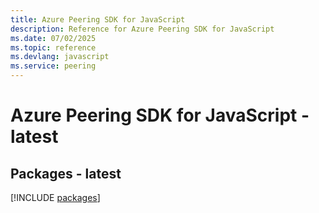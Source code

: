 ```yaml
---
title: Azure Peering SDK for JavaScript
description: Reference for Azure Peering SDK for JavaScript
ms.date: 07/02/2025
ms.topic: reference
ms.devlang: javascript
ms.service: peering
---
```

# Azure Peering SDK for JavaScript - latest
## Packages - latest
[!INCLUDE [packages](peering-index.md)]